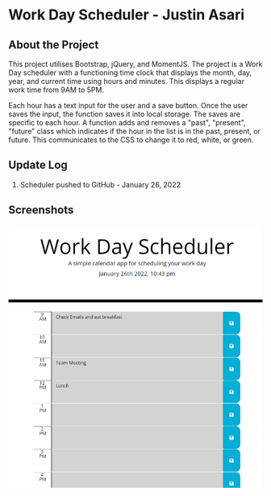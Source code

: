 # Work Day Scheduler - Justin Asari

## About the Project
This project utilises Bootstrap, jQuery, and MomentJS. The project is a Work Day scheduler with a functioning time clock that displays the month, day, year, and current time using hours and minutes. This displays a regular work time from 9AM to 5PM. 

Each hour has a text input for the user and a save button. Once the user saves the input, the function saves it into local storage. The saves are specific to each hour. A function adds and removes a "past", "present", "future" class which indicates if the hour in the list is in the past, present, or future. This communicates to the CSS to change it to red, white, or green.

## Update Log
1. Scheduler pushed to GitHub - January 26, 2022

## Screenshots
![Home](./assets/imgs/Home.png)